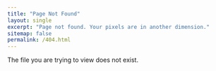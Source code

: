 ```yaml
---
title: "Page Not Found"
layout: single
excerpt: "Page not found. Your pixels are in another dimension."
sitemap: false
permalink: /404.html
---
```


The file you are trying to view does not exist.

<script type="text/javascript">
  var GOOG_FIXURL_LANG = 'en';
  var GOOG_FIXURL_SITE = '{{ site.url }}'
</script>
<script type="text/javascript"
  src="//linkhelp.clients.google.com/tbproxy/lh/wm/fixurl.js">
</script>
